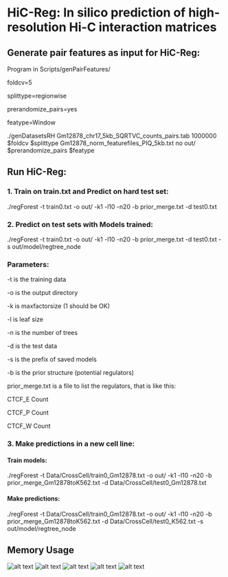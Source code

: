 # HiC-Reg: In silico prediction of high-resolution Hi-C interaction matrices

## Generate pair features as input for HiC-Reg:
Program in Scripts/genPairFeatures/

foldcv=5

splittype=regionwise

prerandomize_pairs=yes

featype=Window

./genDatasetsRH Gm12878_chr17_5kb_SQRTVC_counts_pairs.tab 1000000 $foldcv $splittype Gm12878_norm_featurefiles_PIQ_5kb.txt no out/ $prerandomize_pairs $featype



## Run HiC-Reg:
### 1. Train on train.txt and Predict on hard test set:
./regForest -t train0.txt -o out/ -k1 -l10 -n20 -b prior_merge.txt -d test0.txt

### 2. Predict on test sets with Models trained:
./regForest -t train0.txt -o out/ -k1 -l10 -n20 -b prior_merge.txt -d test0.txt -s out/model/regtree_node

### Parameters:
-t is the training data

-o is the output directory

-k is maxfactorsize (1 should be OK)

-l is leaf size

-n is the number of trees

-d is the test data

-s is the prefix of saved models

-b is the prior structure (potential regulators)

prior_merge.txt is a file to list the regulators, that is like this:

CTCF_E    Count

CTCF_P    Count

CTCF_W    Count

### 3. Make predictions in a new cell line:
#### Train models:
./regForest -t Data/CrossCell/train0_Gm12878.txt -o out/ -k1 -l10 -n20 -b prior_merge_Gm12878toK562.txt -d Data/CrossCell/test0_Gm12878.txt 

#### Make predictions:
./regForest -t Data/CrossCell/train0_Gm12878.txt -o out/ -k1 -l10 -n20 -b prior_merge_Gm12878toK562.txt -d Data/CrossCell/test0_K562.txt -s out/model/regtree_node



## Memory Usage
![alt text](https://github.com/Roy-lab/HiC-Reg/blob/master/Images/Memory_usage_Window_Merge_DepNormPerCell_Gm12878_summary.png "Logo Title Text 1")
![alt text](https://github.com/Roy-lab/HiC-Reg/blob/master/Images/Memory_usage_Window_Merge_DepNormPerCell_K562_summary.png "Logo Title Text 1")
![alt text](https://github.com/Roy-lab/HiC-Reg/blob/master/Images/Memory_usage_Window_Merge_DepNormPerCell_Huvec_summary.png "Logo Title Text 1")
![alt text](https://github.com/Roy-lab/HiC-Reg/blob/master/Images/Memory_usage_Window_Merge_DepNormPerCell_Hmec_summary.png "Logo Title Text 1")
![alt text](https://github.com/Roy-lab/HiC-Reg/blob/master/Images/Memory_usage_Window_Merge_DepNormPerCell_Nhek_summary.png "Logo Title Text 1")

